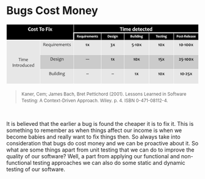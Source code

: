 # Bugs Cost Money

![](/images/BugsCostMoney.png)
> <small>Kaner, Cem; James Bach, Bret Pettichord (2001). Lessons Learned in Software Testing: A Context-Driven Approach. Wiley. p. 4. ISBN 0-471-08112-4. </small>

<br>

It is believed that the earlier a bug is found the cheaper it is to fix it. This is something to remember as when things affect our income is when we become babies and really want to fix things then. So always take into consideration that bugs do cost money and we can be proactive about it. So what are some things apart from unit testing that we can do to improve the quality of our software? Well, a part from applying our functional and non-functional testing approaches we can also do some static and dynamic testing of our software.
 
 



